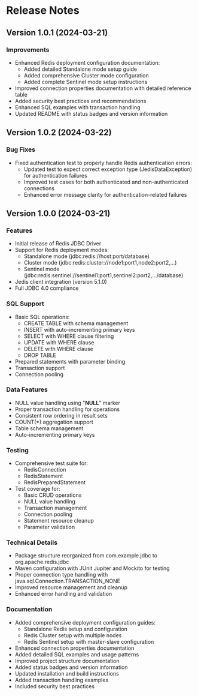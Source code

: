 # Release Notes

## Version 1.0.1 (2024-03-21)

### Improvements
- Enhanced Redis deployment configuration documentation:
  - Added detailed Standalone mode setup guide
  - Added comprehensive Cluster mode configuration
  - Added complete Sentinel mode setup instructions
- Improved connection properties documentation with detailed reference table
- Added security best practices and recommendations
- Enhanced SQL examples with transaction handling
- Updated README with status badges and version information

## Version 1.0.2 (2024-03-22)

### Bug Fixes
- Fixed authentication test to properly handle Redis authentication errors:
  - Updated test to expect correct exception type (JedisDataException) for authentication failures
  - Improved test cases for both authenticated and non-authenticated connections
  - Enhanced error message clarity for authentication-related failures

## Version 1.0.0 (2024-03-21)

### Features
- Initial release of Redis JDBC Driver
- Support for Redis deployment modes:
  - Standalone mode (jdbc:redis://host:port/database)
  - Cluster mode (jdbc:redis:cluster://node1:port1,node2:port2,...)
  - Sentinel mode (jdbc:redis:sentinel://sentinel1:port1,sentinel2:port2,.../database)
- Jedis client integration (version 5.1.0)
- Full JDBC 4.0 compliance

### SQL Support
- Basic SQL operations:
  - CREATE TABLE with schema management
  - INSERT with auto-incrementing primary keys
  - SELECT with WHERE clause filtering
  - UPDATE with WHERE clause
  - DELETE with WHERE clause
  - DROP TABLE
- Prepared statements with parameter binding
- Transaction support
- Connection pooling

### Data Features
- NULL value handling using "__NULL__" marker
- Proper transaction handling for operations
- Consistent row ordering in result sets
- COUNT(*) aggregation support
- Table schema management
- Auto-incrementing primary keys

### Testing
- Comprehensive test suite for:
  - RedisConnection
  - RedisStatement
  - RedisPreparedStatement
- Test coverage for:
  - Basic CRUD operations
  - NULL value handling
  - Transaction management
  - Connection pooling
  - Statement resource cleanup
  - Parameter validation

### Technical Details
- Package structure reorganized from com.example.jdbc to org.apache.redis.jdbc
- Maven configuration with JUnit Jupiter and Mockito for testing
- Proper connection type handling with java.sql.Connection.TRANSACTION_NONE
- Improved resource management and cleanup
- Enhanced error handling and validation

### Documentation
- Added comprehensive deployment configuration guides:
  - Standalone Redis setup and configuration
  - Redis Cluster setup with multiple nodes
  - Redis Sentinel setup with master-slave configuration
- Enhanced connection properties documentation
- Added detailed SQL examples and usage patterns
- Improved project structure documentation
- Added status badges and version information
- Updated installation and build instructions
- Added transaction handling examples
- Included security best practices 